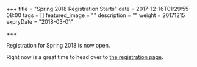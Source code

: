 +++
title =  "Spring 2018 Registration Starts"
date = 2017-12-16T01:29:55-08:00
tags = []
featured_image = ""
description = ""
weight = 20171215
expryDate = "2018-03-01"

+++

Registration for Spring 2018 is now open.

Right now is a great time to head over to
[the registration page](http://cupertinofc.calnorthlive.com/).

